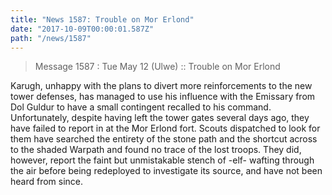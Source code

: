 ```yaml
---
title: "News 1587: Trouble on Mor Erlond"
date: "2017-10-09T00:00:01.587Z"
path: "/news/1587"
---
```


> Message 1587 : Tue May 12 (Ulwe)       :: Trouble on Mor Erlond

Karugh, unhappy with the plans to divert more reinforcements to the new
tower defenses, has managed to use his influence with the Emissary from Dol
Guldur to have a small contingent recalled to his command.  Unfortunately,
despite having left the tower gates several days ago, they have failed to
report in at the Mor Erlond fort.  Scouts dispatched to look for them have
searched the entirety of the stone path and the shortcut across to the shaded
Warpath and found no trace of the lost troops.  They did, however, report the
faint but unmistakable stench of -elf- wafting through the air  before being
redeployed to investigate its source, and have not been heard from since.